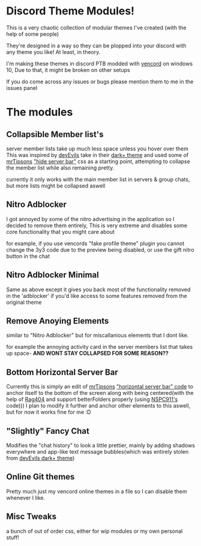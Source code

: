 
# Discord Theme Modules!

This is a very chaotic collection of modular themes I've created (with the help of some people)

They're designed in a way so they can be plopped into your discord with any theme you like!
At least, in theory.

I'm making these themes in discord PTB modded with [vencord](https://vencord.dev/) on windows 10, 
Due to that, it might be broken on other setups

If you do come across any issues or bugs please mention them to me in the issues panel


# The modules

## Collapsible Member list's
server member lists take up much less space unless you hover over them
This was inspired by [devEvils](https://github.com/DevEvil99) take in their [dark+ theme](https://betterdiscord.app/theme/Dark%2B) and used some of [mrTipsons](https://github.com/MrTipson) ["hide server bar"](https://github.com/MrTipson/DiscordCSS/blob/master/css/server-bar-hide.css) css as a starting point, attempting to collapse the member list while also remaining pretty.

currently it only works with the main member list in servers & group chats, but more lists might be collapsed aswell


## Nitro Adblocker
I got annoyed by some of the nitro advertising in the application so I decided to remove them entirely, This is very extreme and disables some core functionality that you might care about

for example, if you use vencords "fake profile theme" plugin you cannot change the 3y3 code due to the preview being disabled, or use the gift nitro button in the chat


## Nitro Adblocker Minimal
Same as above except it gives you back most of the functionality removed in the 'adblocker' if you'd like access to some features removed from the original theme


## Remove Anoying Elements
similar to "Nitro Adblocker" but for miscallanious elements that I dont like. 

for example the annoying activity card in the server members list that takes up space- **AND WONT STAY COLLAPSED FOR SOME REASON??**  


## Bottom Horizontal Server Bar
Currently this is simply an edit of [mrTipsons](https://github.com/MrTipson) ["horizontal server bar" code](https://github.com/MrTipson/DiscordCSS/blob/master/css/server-bar.css) to anchor itself to the bottom of the screen along with being centered(with the help of [Rag404](https://github.com/Rag404) and support betterFolders properly (using [NSPC911's](https://github.com/NSPC911) code)))
I plan to modify it further and anchor other elements to this aswell, but for now it works fine for me :D


## "Slightly" Fancy Chat
Modifies the "chat history" to look a little prettier, mainly by adding shadows everywhere and app-like text message bubbles(which was entirely stolen from [devEvils dark+ theme](https://betterdiscord.app/theme/Dark%2B))


## Online Git themes
Pretty much just my vencord online themes in a file so I can disable them whenever I like.


## Misc Tweaks
a bunch of out of order css, either for wip modules or my own personal stuff!


